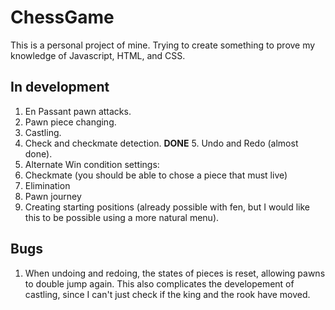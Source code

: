 # ChessGame

This is a personal project of mine. Trying to create something to prove my knowledge of Javascript, HTML, and CSS.

## In development
1. En Passant pawn attacks. 
2. Pawn piece changing. 
3. Castling. 
4. Check and checkmate detection. 
**DONE** 5. Undo and Redo (almost done). 
6. Alternate Win condition settings:
1. Checkmate (you should be able to chose a piece that must live)
2. Elimination
3. Pawn journey
8. Creating starting positions (already possible with fen, but I would like this to be possible using a more natural menu).

## Bugs
1. When undoing and redoing, the states of pieces is reset, allowing pawns to double jump again. This also complicates the developement of castling, since I can't just check if the king and the rook have moved. 
